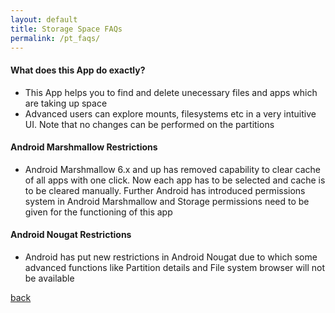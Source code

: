 ```yaml
---
layout: default
title: Storage Space FAQs
permalink: /pt_faqs/
---
```

#### What does this App do exactly?
* This App helps you to find and delete unecessary files and apps which are taking up space
* Advanced users can explore mounts, filesystems etc in a very intuitive UI. Note that no changes can be performed on the partitions

#### Android Marshmallow Restrictions
* Android Marshmallow 6.x and up has removed capability to clear cache of all apps with one click. Now each app has to be selected and cache is to be cleared manually. Further Android has introduced permissions system in Android Marshmallow and Storage permissions need to be given for the functioning of this app

#### Android Nougat Restrictions
* Android has put new restrictions in Android Nougat due to which some advanced functions like Partition details and File system browser will not be available

[back](/)
